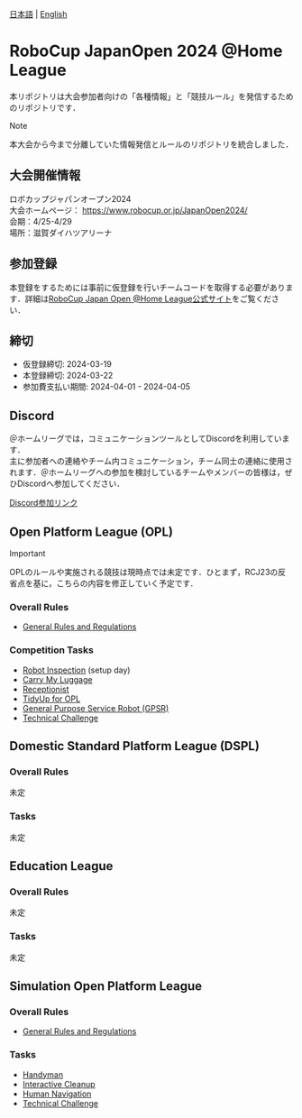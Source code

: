 [日本語](README.md) | [English](README_en.md)

# RoboCup JapanOpen 2024 @Home League

本リポジトリは大会参加者向けの「各種情報」と「競技ルール」を発信するためのリポジトリです．

> [!NOTE]  
> 本大会から今まで分離していた情報発信とルールのリポジトリを統合しました．


## 大会開催情報

ロボカップジャパンオープン2024  
大会ホームページ： https://www.robocup.or.jp/JapanOpen2024/  
会期：4/25-4/29  
場所：滋賀ダイハツアリーナ  

## 参加登録
本登録をするためには事前に仮登録を行いチームコードを取得する必要があります．詳細は[RoboCup Japan Open @Home League公式サイト](https://sites.google.com/site/robocuphomejapan/japanopen2024)をご覧ください．

## 締切
- 仮登録締切: 2024-03-19
- 本登録締切: 2024-03-22
- 参加費支払い期間: 2024-04-01 - 2024-04-05


## Discord

＠ホームリーグでは，コミュニケーションツールとしてDiscordを利用しています．  
主に参加者への連絡やチーム内コミュニケーション，チーム同士の連絡に使用されます．＠ホームリーグへの参加を検討しているチームやメンバーの皆様は，ぜひDiscordへ参加してください．

[Discord参加リンク](https://discord.gg/8gJYJqUVZA)


## Open Platform League (OPL)
> [!IMPORTANT]  
> OPLのルールや実施される競技は現時点では未定です．ひとまず，RCJ23の反省点を基に，こちらの内容を修正していく予定です．

### Overall Rules
- [General Rules and Regulations](rules/OPL/gr_ja.md)

### Competition Tasks
- [Robot Inspection](rules/OPL/ri_ja.md) (setup day)
- [Carry My Luggage](rules/OPL/cml_ja.md)
- [Receptionist](rules/OPL/rc_ja.md)
- [TidyUp for OPL](rules/OPL/tu_ja.md)
- [General Purpose Service Robot (GPSR)](rules/OPL/gpsr_ja.md)
- [Technical Challenge](rules/OPL/tc_ja.md)


## Domestic Standard Platform League (DSPL)

### Overall Rules
未定

### Tasks
未定


## Education League

### Overall Rules
未定

### Tasks
未定


## Simulation Open Platform League

### Overall Rules
- [General Rules and Regulations](rules/S-OPL/gr_ja.md)

### Tasks
- [Handyman](rules/S-OPL/hm_ja.md)
- [Interactive Cleanup](rules/S-OPL/ic_ja.md)
- [Human Navigation](rules/S-OPL/hn_ja.md)
- [Technical Challenge](rules/S-OPL/tc_ja.md)

